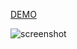
[DEMO](https://mehrabsha.github.io/portfolio/)

![screenshot](https://raw.githubusercontent.com/mehrabsha/portfolio/master/ss.png)
